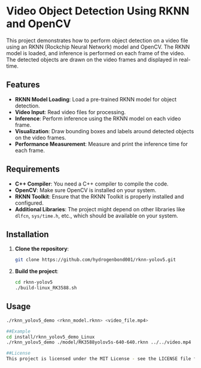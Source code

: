 # Video Object Detection Using RKNN and OpenCV

This project demonstrates how to perform object detection on a video file using an RKNN (Rockchip Neural Network) model and OpenCV. The RKNN model is loaded, and inference is performed on each frame of the video. The detected objects are drawn on the video frames and displayed in real-time.

## Features

- **RKNN Model Loading**: Load a pre-trained RKNN model for object detection.
- **Video Input**: Read video files for processing.
- **Inference**: Perform inference using the RKNN model on each video frame.
- **Visualization**: Draw bounding boxes and labels around detected objects on the video frames.
- **Performance Measurement**: Measure and print the inference time for each frame.

## Requirements

- **C++ Compiler**: You need a C++ compiler to compile the code.
- **OpenCV**: Make sure OpenCV is installed on your system.
- **RKNN Toolkit**: Ensure that the RKNN Toolkit is properly installed and configured.
- **Additional Libraries**: The project might depend on other libraries like `dlfcn`, `sys/time.h`, etc., which should be available on your system.

## Installation

1. **Clone the repository**:

    ```bash
    git clone https://github.com/hydrogenbond001/rknn-yolov5.git
    ```

2. **Build the project**:

    ```bash
    cd rknn-yolov5
    ./build-linux_RK3588.sh
    ```

## Usage

```bash
./rknn_yolov5_demo <rknn_model.rknn> <video_file.mp4>

##Example
cd install/rknn_yolov5_demo_Linux
./rknn_yolov5_demo ./model/RK3588yolov5s-640-640.rknn ../../video.mp4

##License
This project is licensed under the MIT License - see the LICENSE file for details.
